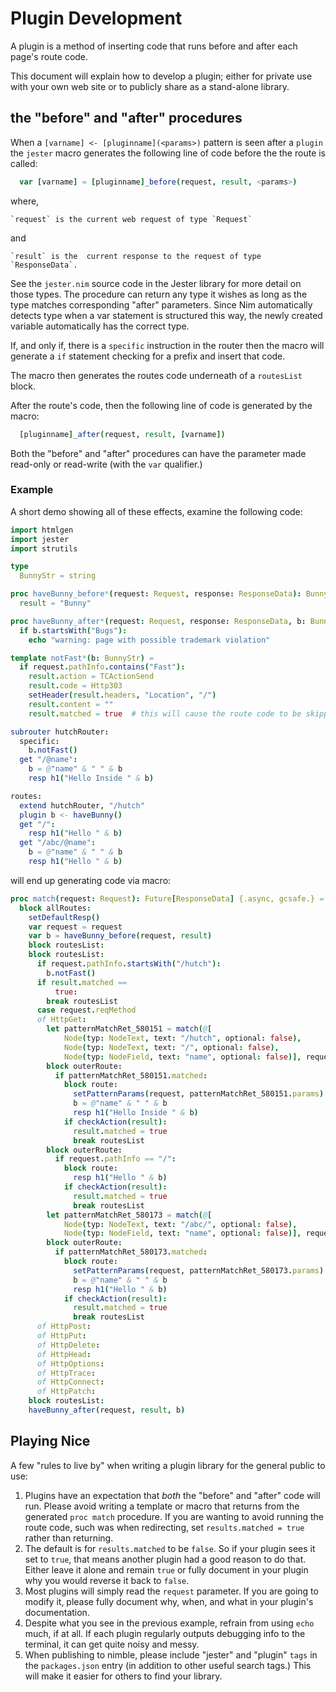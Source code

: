 # Plugin Development

A plugin is a method of inserting code that runs before and after each
page's route code.

This document will explain how to develop a plugin; either for private
use with your own web site or to publicly share as a stand-alone library.

## the "before" and "after" procedures

When a `[varname] <- [pluginname](<params>)` pattern is seen after a `plugin`
the `jester` macro generates the following line of code before the the route
is called:

```nim
  var [varname] = [pluginname]_before(request, result, <params>)
```

where,

    `request` is the current web request of type `Request`

and

    `result` is the  current response to the request of type `ResponseData`. 

See the `jester.nim` source code in the Jester library for more detail on those
types. The procedure can return any type it wishes as long as the type matches
corresponding "after" parameters. Since Nim automatically detects type when a
var statement is structured this way, the newly created variable automatically
has the correct type.

If, and only if, there is a `specific` instruction in the router then the macro
will generate a `if` statement checking for a prefix and insert that code.

The macro then generates the routes code underneath of a `routesList` block.

After the route's code, then the following line of code is generated by the macro:

```nim
  [pluginname]_after(request, result, [varname])
```

Both the "before" and "after" procedures can have the parameter made read-only or
read-write (with the `var` qualifier.)

### Example

A short demo showing all of these effects, examine the following code:

```nim
import htmlgen
import jester
import strutils

type
  BunnyStr = string

proc haveBunny_before*(request: Request, response: ResponseData): BunnyStr =
  result = "Bunny"

proc haveBunny_after*(request: Request, response: ResponseData, b: BunnyStr) =
  if b.startsWith("Bugs"):
    echo "warning: page with possible trademark violation"

template notFast*(b: BunnyStr) =
  if request.pathInfo.contains("Fast"):
    result.action = TCActionSend
    result.code = Http303
    setHeader(result.headers, "Location", "/")
    result.content = ""
    result.matched = true  # this will cause the route code to be skipped

subrouter hutchRouter:
  specific:
    b.notFast()
  get "/@name":
    b = @"name" & " " & b
    resp h1("Hello Inside " & b)

routes:
  extend hutchRouter, "/hutch"
  plugin b <- haveBunny()
  get "/":
    resp h1("Hello " & b)
  get "/abc/@name":
    b = @"name" & " " & b
    resp h1("Hello " & b)
```

will end up generating code via macro:

```nim
proc match(request: Request): Future[ResponseData] {.async, gcsafe.} =
  block allRoutes:
    setDefaultResp()
    var request = request
    var b = haveBunny_before(request, result)
    block routesList:
    block routesList:
      if request.pathInfo.startsWith("/hutch"):
        b.notFast()
      if result.matched ==
          true:
        break routesList
      case request.reqMethod
      of HttpGet:
        let patternMatchRet_580151 = match(@[
            Node(typ: NodeText, text: "/hutch", optional: false),
            Node(typ: NodeText, text: "/", optional: false),
            Node(typ: NodeField, text: "name", optional: false)], request.pathInfo)
        block outerRoute:
          if patternMatchRet_580151.matched:
            block route:
              setPatternParams(request, patternMatchRet_580151.params)
              b = @"name" & " " & b
              resp h1("Hello Inside " & b)
            if checkAction(result):
              result.matched = true
              break routesList
        block outerRoute:
          if request.pathInfo == "/":
            block route:
              resp h1("Hello " & b)
            if checkAction(result):
              result.matched = true
              break routesList
        let patternMatchRet_580173 = match(@[
            Node(typ: NodeText, text: "/abc/", optional: false),
            Node(typ: NodeField, text: "name", optional: false)], request.pathInfo)
        block outerRoute:
          if patternMatchRet_580173.matched:
            block route:
              setPatternParams(request, patternMatchRet_580173.params)
              b = @"name" & " " & b
              resp h1("Hello " & b)
            if checkAction(result):
              result.matched = true
              break routesList
      of HttpPost:
      of HttpPut:
      of HttpDelete:
      of HttpHead:
      of HttpOptions:
      of HttpTrace:
      of HttpConnect:
      of HttpPatch:
    block routesList:
    haveBunny_after(request, result, b)
```

## Playing Nice

A few "rules to live by" when writing a plugin library for the general public to use:

1. Plugins have an expectation that *both* the "before" and "after" code will run. Please
   avoid writing a template or macro that returns from the generated `proc match`
   procedure. If you are wanting to avoid running the route code, such was when
   redirecting, set `results.matched = true` rather than returning.
2. The default is for `results.matched` to be `false`. So if your plugin sees
   it set to `true`, that means another plugin had a good reason to do that.
   Either leave it alone and remain `true` or fully document in your plugin why
   you would reverse it back to `false`.
3. Most plugins will simply read the `request` parameter. If you are going to
   modify it, please fully document why, when, and what in your plugin's
   documentation.
4. Despite what you see in the previous example, refrain from using `echo` much,
   if at all. If each plugin regularly outputs debugging info to the terminal, 
   it can get quite noisy and messy.
5. When publishing to nimble, please include "jester" and "plugin" `tags` in
   the `packages.json` entry (in addition to other useful search tags.) This will
   make it easier for others to find your library.
